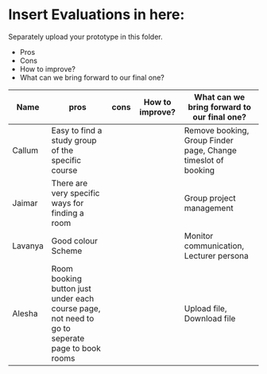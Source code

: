 # Insert Evaluations in here:
Separately upload your prototype in this folder. 

* Pros
* Cons
* How to improve?
* What can we bring forward to our final one?

| Name | pros | cons | How to improve? | What can we bring forward to our final one?|
| ------ | ------ | ------ | ------ | ------ |
| Callum | Easy to find a study group of the specific course    | | | Remove booking, Group Finder page, Change timeslot of booking |
| Jaimar | There are very specific ways for finding a room | | | Group project management |
| Lavanya | Good colour Scheme | | | Monitor communication, Lecturer persona |
| Alesha | Room booking button just under each course page, not need to go to seperate page to book rooms  | | | Upload file, Download file |
 